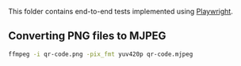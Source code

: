 This folder contains end-to-end tests implemented using
[Playwright](https://playwright.dev/).

## Converting PNG files to MJPEG

```bash
ffmpeg -i qr-code.png -pix_fmt yuv420p qr-code.mjpeg
```

